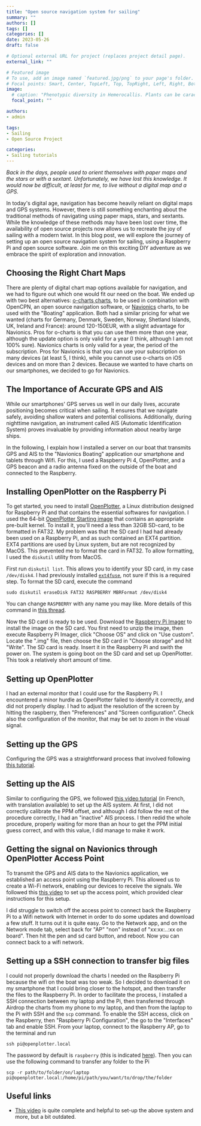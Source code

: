 ```yaml
---
title: "Open source navigation system for sailing"
summary: ""
authors: []
tags: []
categories: []
date: 2023-05-26
draft: false

# Optional external URL for project (replaces project detail page).
external_link: ""

# Featured image
# To use, add an image named `featured.jpg/png` to your page's folder.
# Focal points: Smart, Center, TopLeft, Top, TopRight, Left, Right, BottomLeft, Bottom, BottomRight.
image:
  # caption: "Phenotypic diversity in Hemerocallis. Plants can be caracterised by many different traits, all of which can be assigned numerical values:  Flower colour, Specific Leaf Area (SLA), seed mass, Plant nitrogen fixation capacity, Leaf shape, Flower sex, plant woodiness. Source: [H Cui et al. 2019](https://doi.org/10.1371/journal.pone.0216460)"
  focal_point: ""

authors:
- admin

tags:
- Sailing
- Open Source Project

categories:
- Sailing tutorials
---
```


*Back in the days, people used to orient themselves with paper maps and the stars or with a sextant. Unfortunately, we have lost this knowledge. It would now be difficult, at least for me, to live without a digital map and a GPS.*

In today's digital age, navigation has become heavily reliant on digital maps and GPS systems. However, there is still something enchanting about the traditional methods of navigating using paper maps, stars, and sextants. While the knowledge of these methods may have been lost over time, the availability of open source projects now allows us to recreate the joy of sailing with a modern twist. In this blog post, we will explore the journey of setting up an open source navigation system for sailing, using a Raspberry Pi and open source software. Join me on this exciting DIY adventure as we embrace the spirit of exploration and innovation.

## Choosing the Right Chart Maps

There are plenty of digital chart map options available for navigation, and we had to figure out which one would fit our need on the boat. We ended up with two best alternatives: [o-charts charts](https://www.o-charts.org), to be used in combination with OpenCPN, an open source navigation software, or [Navionics](https://www.navionics.com) charts, to be used with the "Boating" application. Both had a similar pricing for what we wanted (charts for Germany, Denmark, Sweden, Norway, Shetland Islands, UK, Ireland and France): around 120-150EUR, with a slight advantage for Navionics. Pros for o-charts is that you can use them more than one year, although the update option is only valid for a year (I think, although I am not 100% sure). Navionics charts is only valid for a year, the period of the subscription. Pros for Navionics is that you can use your subscription on many devices (at least 5, I think), while you cannot use o-charts on iOS devices and on more than 2 devices. Because we wanted to have charts on our smartphones, we decided to go for Navionics.

## The Importance of Accurate GPS and AIS

While our smartphones' GPS serves us well in our daily lives, accurate positioning becomes critical when sailing. It ensures that we navigate safely, avoiding shallow waters and potential collisions. Additionally, during nighttime navigation, an instrument called AIS (Automatic Identification System) proves invaluable by providing information about nearby large ships.

In the following, I explain how I installed a server on our boat that transmits GPS and AIS to the "Navionics Boating" application our smartphone and tablets through Wifi. For this, I used a Raspberry Pi 4, OpenPlotter, and a GPS beacon and a radio antenna fixed on the outside of the boat and connected to the Raspberry. 

## Installing OpenPlotter on the Raspberry Pi

To get started, you need to install [OpenPlotter](https://openmarine.net/openplotter), a Linux distribution designed for Raspberry Pi and that contains the essential softwares for navigation. I used the 64-bit [OpenPlotter Starting image](https://openplotter.readthedocs.io/en/latest/getting_started/downloading.html#openplotter-starting) that contains an appropriate pre-built kernel. To install it, you'll need a less than 32GB SD-card, to be formatted in FAT32. My problem was that the SD card I had had already been used on a Raspberry Pi, and as such contained an EXT4 partition. EXT4 partitions are used by Linux system, but are not recognized by MacOS. This prevented me to format the card in FAT32. To allow formatting, I used the `diskutil` utility from MacOS.

First run `diskutil list`. This allows you to identify your SD card, in my case `/dev/disk4`.  I had previously installed [`ext4fuse`](https://medium.com/@iamalleksy/how-to-mount-raspberry-pi-sd-card-using-mac-3046abc2059a), not sure if this is a required step. To format the SD card, execute the command 

```
sudo diskutil eraseDisk FAT32 RASPBERRY MBRFormat /dev/disk4
```

You can change `RASPBERRY` with any name you may like. More details of this command in [this thread](https://superuser.com/questions/527657/how-do-you-format-a-2-gb-sd-card-to-fat32-preferably-with-disk-utility).

Now the SD card is ready to be used. Download the [Raspberry Pi Imager](https://www.raspberrypi.com/software/) to install the image on the SD card. You first need to unzip the image, then execute Raspberry Pi Imager, click "Choose OS" and click on "Use custom". Locate the ".img" file, then choose the SD card in "Choose storage" and hit "Write". The SD card is ready. Insert it in the Raspberry Pi and swith the power on. The system is going boot on the SD card and set up OpenPlotter. This took a relatively short amount of time.

## Setting up OpenPlotter
I had an external monitor that I could use for the Raspberry Pi. I encountered a minor hurdle as OpenPlotter failed to identify it correctly, and did not properly display. I had to adjust the resolution of the screen by hitting the raspberry, then "Preferences" and "Screen configuration". Check also the configuration of the monitor, that may be set to zoom in the visual signal.

## Setting up the GPS
Configuring the GPS was a straightforward process that involved following [this tutorial](https://youtu.be/r8CGixMl18k?t=358).

## Setting up the AIS
Similar to configuring the GPS, we followed [this video tutorial](https://www.youtube.com/watch?v=qEeyl-WSDHk) (in French, with translation available) to set up the AIS system. At first, I did not correctly calibrate the PPM offset, and although I did follow the rest of the procedure correctly, I had an "inactive" AIS process. I then redid the whole procedure, properly waiting for more than an hour to get the PPM initial guess correct, and with this value, I did manage to make it work.

## Getting the signal on Navionics through OpenPlotter Access Point

To transmit the GPS and AIS data to the Navionics application, we established an access point using the Raspberry Pi. This allowed us to create a Wi-Fi network, enabling our devices to receive the signals. We followed this [this video](https://www.youtube.com/watch?v=tlU4HKT6XxM) to set up the access point, which provided clear instructions for this setup.

I did struggle to switch off the access point to connect back the Raspberry Pi to a Wifi network with Internet in order to do some updates and download a few stuff. It turns out it is quite easy. Go to the Network app, and on the Network mode tab, select back for "AP" "non" instead of "xx:xx:..:xx on board". Then hit the pen and sd card button, and reboot. Now you can connect back to a wifi network.

## Setting up a SSH connection to transfer big files
I could not properly download the charts I needed on the Raspberry Pi because the wifi on the boat was too weak. So I decided to download it on my smartphone that I could bring closer to the hotspot, and then transfer the files to the Raspberry Pi. In order to facilitate the process, I installed a SSH connection between my laptop and the Pi, then transferred through Airdrop the charts from my phone to my laptop, and then from the laptop to the Pi with SSH and the `scp` command. To enable the SSH access, click on the Raspberry, then "Raspberry Pi Configuration", the go to the "Interfaces" tab and enable SSH. From your laptop, connect to the Raspberry AP, go to the terminal and run 

```
ssh pi@openplotter.local
```

The password by default is `raspberry` (this is indicated [here](https://openplotter.readthedocs.io/en/latest/getting_started/installing.html?highlight=ssh#headless)). Then you can use the following command to transfer any folder to the Pi

```
scp -r path/to/folder/on/laptop pi@openplotter.local:/home/pi/path/you/want/to/drop/the/folder
```

## Useful links
- [This video](https://www.youtube.com/watch?v=r8CGixMl18k) is quite complete and helpful to set-up the above system and more, but a bit outdated.